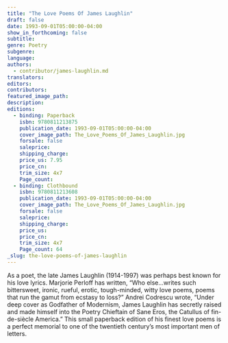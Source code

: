 ```yaml
---
title: "The Love Poems Of James Laughlin"
draft: false
date: 1993-09-01T05:00:00-04:00
show_in_forthcoming: false
subtitle:
genre: Poetry
subgenre:
language:
authors:
  - contributor/james-laughlin.md
translators:
editors:
contributors:
featured_image_path:
description:
editions:
  - binding: Paperback
    isbn: 9780811213875
    publication_date: 1993-09-01T05:00:00-04:00
    cover_image_path: The_Love_Poems_Of_James_Laughlin.jpg
    forsale: false
    saleprice:
    shipping_charge:
    price_us: 7.95
    price_cn:
    trim_size: 4x7
    Page_count:
  - binding: Clothbound
    isbn: 9780811213608
    publication_date: 1993-09-01T05:00:00-04:00
    cover_image_path: The_Love_Poems_Of_James_Laughlin.jpg
    forsale: false
    saleprice:
    shipping_charge:
    price_us:
    price_cn:
    trim_size: 4x7
    Page_count: 64
_slug: the-love-poems-of-james-laughlin
---
```


As a poet, the late James Laughlin (1914-1997) was perhaps best known for his love lyrics. Marjorie Perloff has written, “Who else…writes such bittersweet, ironic, rueful, erotic, tough-minded, witty love poems, poems that run the gamut from ecstasy to loss?” Andrei Codrescu wrote, “Under deep cover as Godfather of Modernism, James Laughlin has secretly raised and made himself into the Poetry Chieftain of Sane Eros, the Catullus of fin-de-siècle America.” This small paperback edition of his finest love poems is a perfect memorial to one of the twentieth century’s most important men of letters.

